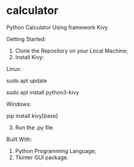 # calculator
Python Calculator Using framework Kivy

Getting Started:
1. Clone the Repository on your Local Machine;
2. Install Kivy:

Linux:

sudo apt update

sudo apt install python3-kivy

Windows:

pip install kivy[base]

3. Run the .py file.

Built With:
1. Python Programming Language;
2. Tkinter GUI package.

